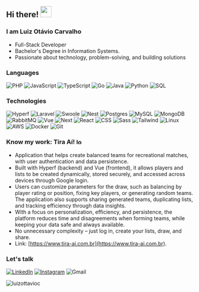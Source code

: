 ## Hi there! <img src="https://raw.githubusercontent.com/iampavangandhi/iampavangandhi/master/gifs/Hi.gif" width="30px"></h2>

### I am Luiz Otávio Carvalho
- Full-Stack Developer
- Bachelor's Degree in Information Systems.
- Passionate about technology, problem-solving, and building solutions

### Languages
![PHP](https://img.shields.io/badge/-PHP-000?&logo=PHP)
![JavaScript](https://img.shields.io/badge/-JavaScript-000?&logo=JavaScript)
![TypeScript](https://img.shields.io/badge/-TypeScript-000?&logo=TypeScript)
![Go](https://img.shields.io/badge/-Go-000?&logo=Go)
![Java](https://img.shields.io/badge/-Java-000?&logo=openjdk)
![Python](https://img.shields.io/badge/-Python-000?&logo=Python)
![SQL](https://img.shields.io/badge/-SQL-000?&logo=amazonrds)  

### Technologies
![Hyperf](https://img.shields.io/badge/-Hyperf-000?&logo=PHP)
![Laravel](https://img.shields.io/badge/-Laravel-000?&logo=Laravel)
![Swoole](https://img.shields.io/badge/-Swoole-000?&logo=PHP)
![Nest](https://img.shields.io/badge/-NestJS-000?&logo=NestJS)
![Postgres](https://img.shields.io/badge/-Postgres-000?&logo=PostgreSQL)
![MySQL](https://img.shields.io/badge/-MySQL-000?&logo=MySQL)
![MongoDB](https://img.shields.io/badge/-MongoDB-000?&logo=MongoDB)
![RabbitMQ](https://img.shields.io/badge/-RabbitMQ-000?&logo=RabbitMQ)
![Vue](https://img.shields.io/badge/-Vue-000?&logo=Vue.js)
![Next](https://img.shields.io/badge/-Next.js-000?&logo=Next.js)
![React](https://img.shields.io/badge/-React-000?&logo=React)
![CSS](https://img.shields.io/badge/-CSS-000?&logo=CSS3)
![Sass](https://img.shields.io/badge/-Sass-000?&logo=Sass)
![Tailwind](https://img.shields.io/badge/-Tailwind-000?&logo=TailwindCSS)
![Linux](https://img.shields.io/badge/-Linux-000?&logo=Linux)
![AWS](https://img.shields.io/badge/-AWS-000?&logo=AmazonWebServices)
![Docker](https://img.shields.io/badge/-Docker-000?&logo=Docker)
![Git](https://img.shields.io/badge/-Git-000?&logo=Git)

<!--![Most used lenguages](https://github-readme-stats.vercel.app/api/top-langs/?username=luizottavioc&layout=donut&card_width=100%&langs_count=8&theme=dracula&count_private=true&exclude_repo=python-concepts&size_weight=0.2&count_weight=0.5&hide=html,blade)
<!--<img height="140em" src="https://github-profile-summary-cards.vercel.app/api/cards/profile-details?username=luizottavioc&theme=dracula"/> 
<!--<img height="140em" src="https://github-readme-stats.vercel.app/api?username=luizottavioc&show_icons=true&theme=dracula&include_all_commits=true&count_private=true&rank_icon=github"/>-->

### Know my work: Tira Aí! <img src="https://github.com/luizottavioc/luizottavioc/assets/89395176/67f123a4-992c-4424-b1e4-8fbb60f7f046" alt="logo-tira-ai" width="15">  
- Application that helps create balanced teams for recreational matches, with user authentication and data persistence.
- Built with Hyperf (backend) and Vue (frontend), it allows players and lists to be created dynamically, stored securely, and accessed across devices through Google login.
- Users can customize parameters for the draw, such as balancing by player rating or position, fixing key players, or generating random teams. The application also supports sharing generated teams, duplicating lists, and tracking efficiency through data insights.
- With a focus on personalization, efficiency, and persistence, the platform reduces time and disagreements when forming teams, while keeping your data safe and always available.
- No unnecessary complexity – just log in, create your lists, draw, and share.
- Link: [https://www.tira-ai.com.br](https://www.tira-ai.com.br).

### Let's talk
[![LinkedIn](https://img.shields.io/badge/-LinkedIn-000?&logo=LinkedIn)](https://www.linkedin.com/in/luizottavioc/)
[![Instagram](https://img.shields.io/badge/-Instagram-000?&logo=Instagram)](https://www.instagram.com/luizottavioc/)
![Gmail](https://img.shields.io/badge/-luizottavio49@gmail.com-000?&logo=Gmail)

<img src="https://komarev.com/ghpvc/?username=luizottavioc" alt="luizottavioc" />
  

